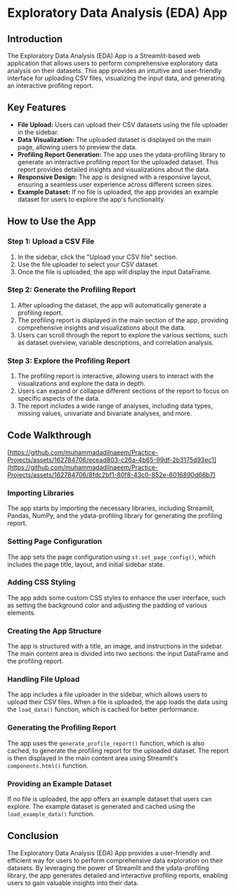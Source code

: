 # **Exploratory Data Analysis (EDA) App**

## **Introduction**

The Exploratory Data Analysis (EDA) App is a Streamlit-based web application that allows users to perform comprehensive exploratory data analysis on their datasets. This app provides an intuitive and user-friendly interface for uploading CSV files, visualizing the input data, and generating an interactive profiling report.

## **Key Features**

- **File Upload:** Users can upload their CSV datasets using the file uploader in the sidebar.
- **Data Visualization:** The uploaded dataset is displayed on the main page, allowing users to preview the data.
- **Profiling Report Generation:** The app uses the ydata-profiling library to generate an interactive profiling report for the uploaded dataset. This report provides detailed insights and visualizations about the data.
- **Responsive Design:** The app is designed with a responsive layout, ensuring a seamless user experience across different screen sizes.
- **Example Dataset:** If no file is uploaded, the app provides an example dataset for users to explore the app's functionality.

## **How to Use the App**

### **Step 1: Upload a CSV File**

1. In the sidebar, click the "Upload your CSV file" section.
2. Use the file uploader to select your CSV dataset.
3. Once the file is uploaded, the app will display the input DataFrame.

### **Step 2: Generate the Profiling Report**

1. After uploading the dataset, the app will automatically generate a profiling report.
2. The profiling report is displayed in the main section of the app, providing comprehensive insights and visualizations about the data.
3. Users can scroll through the report to explore the various sections, such as dataset overview, variable descriptions, and correlation analysis.

### **Step 3: Explore the Profiling Report**

1. The profiling report is interactive, allowing users to interact with the visualizations and explore the data in depth.
2. Users can expand or collapse different sections of the report to focus on specific aspects of the data.
3. The report includes a wide range of analyses, including data types, missing values, univariate and bivariate analyses, and more.

## **Code Walkthrough**

[https://github.com/muhammadadilnaeem/Practice-Projects/assets/162784706/ecead803-c26a-4b65-99df-2b3175d93ec1](https://github.com/muhammadadilnaeem/Practice-Projects/assets/162784706/8fdc2bf1-80f8-43c0-852e-6016890d66b7)

### **Importing Libraries**

The app starts by importing the necessary libraries, including Streamlit, Pandas, NumPy, and the ydata-profiling library for generating the profiling report.

### **Setting Page Configuration**

The app sets the page configuration using `st.set_page_config()`, which includes the page title, layout, and initial sidebar state.

### **Adding CSS Styling**

The app adds some custom CSS styles to enhance the user interface, such as setting the background color and adjusting the padding of various elements.

### **Creating the App Structure**

The app is structured with a title, an image, and instructions in the sidebar. The main content area is divided into two sections: the input DataFrame and the profiling report.

### **Handling File Upload**

The app includes a file uploader in the sidebar, which allows users to upload their CSV files. When a file is uploaded, the app loads the data using the `load_data()` function, which is cached for better performance.

### **Generating the Profiling Report**

The app uses the `generate_profile_report()` function, which is also cached, to generate the profiling report for the uploaded dataset. The report is then displayed in the main content area using Streamlit's `components.html()` function.

### **Providing an Example Dataset**

If no file is uploaded, the app offers an example dataset that users can explore. The example dataset is generated and cached using the `load_example_data()` function.

## **Conclusion**

The Exploratory Data Analysis (EDA) App provides a user-friendly and efficient way for users to perform comprehensive data exploration on their datasets. By leveraging the power of Streamlit and the ydata-profiling library, the app generates detailed and interactive profiling reports, enabling users to gain valuable insights into their data.
